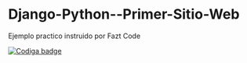 # Django-Python--Primer-Sitio-Web
Ejemplo practico instruido por Fazt Code

<a href="https://app.codiga.io/public/user/github/socratess">
   <img src="https://app.codiga.io/public/badge/user/github/socratess" alt="Codiga badge" />
</a>
